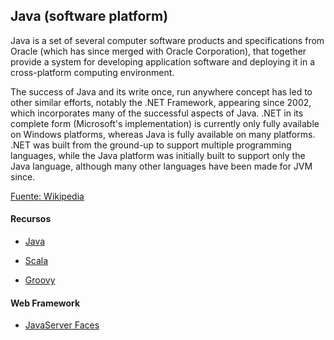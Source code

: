 ## Java (software platform)

Java is a set of several computer software products and specifications from Oracle (which has since merged with Oracle Corporation), 
that together provide a system for developing application software and deploying it in a cross-platform computing environment. 

The success of Java and its write once, run anywhere concept has led to other similar efforts, notably the .NET Framework, appearing since 2002, 
which incorporates many of the successful aspects of Java. .NET in its complete form (Microsoft's implementation) is currently only fully available 
on Windows platforms, whereas Java is fully available on many platforms. .NET was built from the ground-up to support multiple programming languages, 
while the Java platform was initially built to support only the Java language, although many other languages have been made for JVM since.

[Fuente: Wikipedia](http://en.wikipedia.org/wiki/Java_%28software_platform%29 "Java (Software Platform)")

#### Recursos

* [Java](Java "Recursos para desarrollar en Java")

* [Scala](Scala "Recursos para desarrollar en Scala")

* [Groovy](Groovy "Recursos para desarrollar en Groovy")

#### Web Framework

* [JavaServer Faces](web_framework_jsf "Recursos para aprender a usar JSF")
